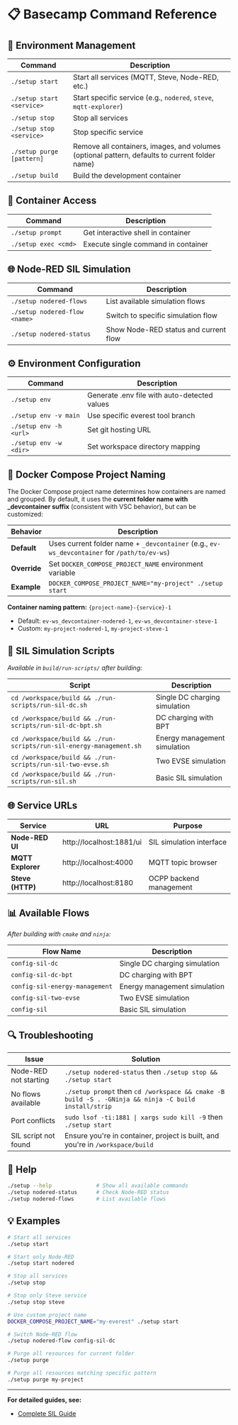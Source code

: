 # 📋 Basecamp Command Reference

## 🚀 Environment Management

| Command | Description |
|---------|-------------|
| `./setup start` | Start all services (MQTT, Steve, Node-RED, etc.) |
| `./setup start <service>` | Start specific service (e.g., `nodered`, `steve`, `mqtt-explorer`) |
| `./setup stop` | Stop all services |
| `./setup stop <service>` | Stop specific service |
| `./setup purge [pattern]` | Remove all containers, images, and volumes (optional pattern, defaults to current folder name) |
| `./setup build` | Build the development container |

## 🐚 Container Access

| Command | Description |
|---------|-------------|
| `./setup prompt` | Get interactive shell in container |
| `./setup exec <cmd>` | Execute single command in container |

## 🌐 Node-RED SIL Simulation

| Command | Description |
|---------|-------------|
| `./setup nodered-flows` | List available simulation flows |
| `./setup nodered-flow <name>` | Switch to specific simulation flow |
| `./setup nodered-status` | Show Node-RED status and current flow |

## ⚙️ Environment Configuration

| Command | Description |
|---------|-------------|
| `./setup env` | Generate .env file with auto-detected values |
| `./setup env -v main` | Use specific everest tool branch |
| `./setup env -h <url>` | Set git hosting URL |
| `./setup env -w <dir>` | Set workspace directory mapping |

## 🐳 Docker Compose Project Naming

The Docker Compose project name determines how containers are named and grouped. By default, it uses the **current folder name with _devcontainer suffix** (consistent with VSC behavior), but can be customized:

| Behavior | Description |
|----------|-------------|
| **Default** | Uses current folder name + `_devcontainer` (e.g., `ev-ws_devcontainer` for `/path/to/ev-ws`) |
| **Override** | Set `DOCKER_COMPOSE_PROJECT_NAME` environment variable |
| **Example** | `DOCKER_COMPOSE_PROJECT_NAME="my-project" ./setup start` |

**Container naming pattern:** `{project-name}-{service}-1`
- Default: `ev-ws_devcontainer-nodered-1`, `ev-ws_devcontainer-steve-1`
- Custom: `my-project-nodered-1`, `my-project-steve-1`

## 🔧 SIL Simulation Scripts

*Available in `build/run-scripts/` after building:*

| Script | Description |
|--------|-------------|
| `cd /workspace/build && ./run-scripts/run-sil-dc.sh` | Single DC charging simulation |
| `cd /workspace/build && ./run-scripts/run-sil-dc-bpt.sh` | DC charging with BPT |
| `cd /workspace/build && ./run-scripts/run-sil-energy-management.sh` | Energy management simulation |
| `cd /workspace/build && ./run-scripts/run-sil-two-evse.sh` | Two EVSE simulation |
| `cd /workspace/build && ./run-scripts/run-sil.sh` | Basic SIL simulation |

## 🌐 Service URLs

| Service | URL | Purpose |
|---------|-----|---------|
| **Node-RED UI** | http://localhost:1881/ui | SIL simulation interface |
| **MQTT Explorer** | http://localhost:4000 | MQTT topic browser |
| **Steve (HTTP)** | http://localhost:8180 | OCPP backend management |

## 📊 Available Flows

*After building with `cmake` and `ninja`:*

| Flow Name | Description |
|-----------|-------------|
| `config-sil-dc` | Single DC charging simulation |
| `config-sil-dc-bpt` | DC charging with BPT |
| `config-sil-energy-management` | Energy management simulation |
| `config-sil-two-evse` | Two EVSE simulation |
| `config-sil` | Basic SIL simulation |



## 🔍 Troubleshooting

| Issue | Solution |
|-------|----------|
| Node-RED not starting | `./setup nodered-status` then `./setup stop && ./setup start` |
| No flows available | `./setup prompt` then `cd /workspace && cmake -B build -S . -GNinja && ninja -C build install/strip` |
| Port conflicts | `sudo lsof -ti:1881 \| xargs sudo kill -9` then `./setup start` |
| SIL script not found | Ensure you're in container, project is built, and you're in `/workspace/build` |

## 📖 Help

```bash
./setup --help              # Show all available commands
./setup nodered-status      # Check Node-RED status
./setup nodered-flows       # List available flows
```

## 💡 Examples

```bash
# Start all services
./setup start

# Start only Node-RED
./setup start nodered

# Stop all services
./setup stop

# Stop only Steve service
./setup stop steve

# Use custom project name
DOCKER_COMPOSE_PROJECT_NAME="my-everest" ./setup start

# Switch Node-RED flow
./setup nodered-flow config-sil-dc

# Purge all resources for current folder
./setup purge

# Purge all resources matching specific pattern
./setup purge my-project
```

---

**For detailed guides, see:**
- [Complete SIL Guide](SIL_SIMULATION_GUIDE.md)